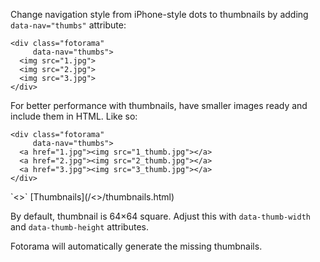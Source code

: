 Change navigation style from iPhone-style dots to thumbnails by adding `data-nav="thumbs"` attribute:

	<div class="fotorama"
	     data-nav="thumbs">
	  <img src="1.jpg">
	  <img src="2.jpg">
	  <img src="3.jpg">
	</div>

For better performance with thumbnails, have smaller images ready and include them in <abbr>HTML</abbr>. Like so:

	<div class="fotorama"
	     data-nav="thumbs">
	  <a href="1.jpg"><img src="1_thumb.jpg"></a>
	  <a href="2.jpg"><img src="2_thumb.jpg"></a>
	  <a href="3.jpg"><img src="3_thumb.jpg"></a>
	</div>

<p class="after-pre">`<>` [Thumbnails](/<>/thumbnails.html)</p>

By default, thumbnail is 64×64 square. Adjust this with `data-thumb-width` and `data-thumb-height` attributes.

Fotorama will automatically generate the missing thumbnails.